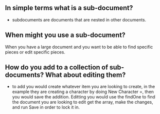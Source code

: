 ## In simple terms what is a sub-document?
* subdocuments are documents that are nested in other documents.
## When might you use a sub-document?
When you have a large document and you want to be able to find specific pieces or edit specific pieces. 
## How do you add to a collection of sub-documents? What about editing them?
* to add you would create whatever item you are looking to create, in the example they are creating a character by doing New Character =, then you would save the addition.
Editting you would use the findOne to find the document you are looking to edit get the array, make the changes, and run Save in order to lock it in. 